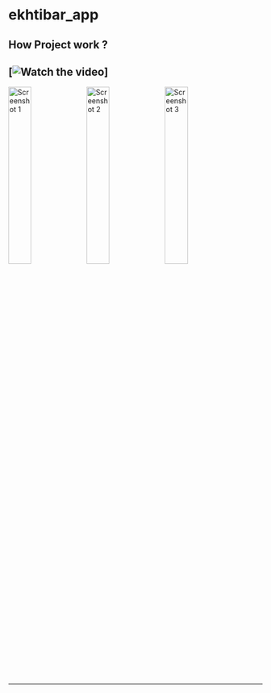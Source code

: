 # ekhtibar_app

How Project work ? 
---
[![Watch the video](https://drive.google.com/file/d/1N1sW4ptmSheoqsSVNp4-5_HF_Vm4rrfi/view?usp=drive_link)]
---

<img src="https://github.com/user-attachments/assets/23ce5969-8c5c-42b3-ba93-8b7aec67aa21" alt="Screenshot 1" width="30%"/>

<img src="https://github.com/user-attachments/assets/d93e3cb1-20c3-4189-a1c5-ea9af9327d3f" alt="Screenshot 2" width="30%"/>

<img src="https://github.com/user-attachments/assets/ce428fb1-7a43-40bf-9a47-3d655e2d7ebf" alt="Screenshot 3" width="30%"/>

---

